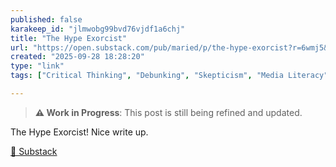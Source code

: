 ```yaml
---
published: false
karakeep_id: "jlmwobg99bvd76vjdf1a6chj"
title: "The Hype Exorcist"
url: "https://open.substack.com/pub/maried/p/the-hype-exorcist?r=6wmj5&utm_medium=ios"
created: "2025-09-28 18:28:20"
type: "link"
tags: ["Critical Thinking", "Debunking", "Skepticism", "Media Literacy"]

---
```

> **⚠️ Work in Progress**: This post is still being refined and updated.

The Hype Exorcist! Nice write up. 

[🔗 Substack](https://open.substack.com/pub/maried/p/the-hype-exorcist?r=6wmj5&utm_medium=ios)